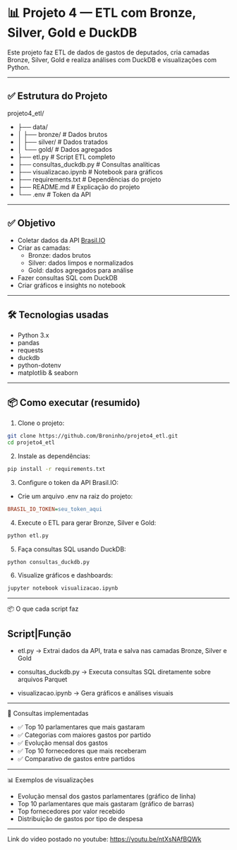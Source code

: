 # 📊 Projeto 4 — ETL com Bronze, Silver, Gold e DuckDB

Este projeto faz ETL de dados de gastos de deputados, cria camadas Bronze, Silver, Gold e realiza análises com DuckDB e visualizações com Python.

---

## ✅ **Estrutura do Projeto**

projeto4_etl/
- ├── data/
- │   ├── bronze/                        # Dados brutos
- │   ├── silver/                        # Dados tratados
- │   └── gold/                          # Dados agregados
- ├── etl.py                             # Script ETL completo
- ├── consultas_duckdb.py                # Consultas analíticas
- ├── visualizacao.ipynb                 # Notebook para gráficos
- ├── requirements.txt                   # Dependências do projeto
- ├── README.md                          # Explicação do projeto
- └── .env                               # Token da API 

---

## ✅ **Objetivo**
- Coletar dados da API [Brasil.IO](https://brasil.io/dataset/gastos-deputados/cota_parlamentar/)
- Criar as camadas:
  - Bronze: dados brutos
  - Silver: dados limpos e normalizados
  - Gold: dados agregados para análise
- Fazer consultas SQL com DuckDB
- Criar gráficos e insights no notebook

---

## 🛠️ **Tecnologias usadas**
- Python 3.x
- pandas
- requests
- duckdb
- python-dotenv
- matplotlib & seaborn

---

## 📦 **Como executar (resumido)**
1. Clone o projeto:
```bash
git clone https://github.com/Broninho/projeto4_etl.git
cd projeto4_etl

```
2. Instale as dependências:
``` bash
pip install -r requirements.txt

```
3. Configure o token da API Brasil.IO:
- Crie um arquivo .env na raiz do projeto: 
``` ini
BRASIL_IO_TOKEN=seu_token_aqui

```

4. Execute o ETL para gerar Bronze, Silver e Gold:
``` bash
python etl.py

```
5. Faça consultas SQL usando DuckDB: 
``` bash
python consultas_duckdb.py

```

6. Visualize gráficos e dashboards:
``` bash
jupyter notebook visualizacao.ipynb

```
---

📦 O que cada script faz

Script|Função
-------------------------------------------------------------------------------------------
- etl.py -> Extrai dados da API, trata e salva nas camadas Bronze, Silver e Gold

- consultas_duckdb.py	-> Executa consultas SQL diretamente sobre arquivos Parquet

- visualizacao.ipynb	-> Gera gráficos e análises visuais

---

🧪 Consultas implementadas

- ✅ Top 10 parlamentares que mais gastaram
- ✅ Categorias com maiores gastos por partido
- ✅ Evolução mensal dos gastos
- ✅ Top 10 fornecedores que mais receberam
- ✅ Comparativo de gastos entre partidos

---

📊 Exemplos de visualizações

- Evolução mensal dos gastos parlamentares (gráfico de linha)
- Top 10 parlamentares que mais gastaram (gráfico de barras)
- Top fornecedores por valor recebido
- Distribuição de gastos por tipo de despesa

---

Link do video postado no youtube: https://youtu.be/ntXsNAfBQWk
